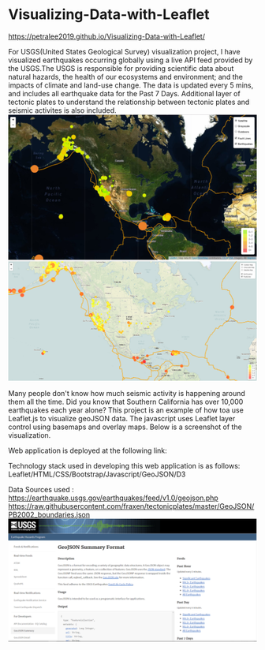 
# Visualizing-Data-with-Leaflet
https://petralee2019.github.io/Visualizing-Data-with-Leaflet/

For USGS(United States Geological Survey) visualization project, I have visualized earthquakes occurring globally using a live API feed provided by the USGS.The USGS is responsible for providing scientific data about natural hazards, the health of our ecosystems and environment; and the impacts of climate and land-use change. The data is updated every 5 mins, and includes all earthquake data for the Past 7 Days. Additional layer of tectonic plates to understand the relationship between tectonic plates and seismic activites is also included. 
![alt tag](https://github.com/PetraLee2019/Visualizing-Data-with-Leaflet/blob/master/Images/Satellite.png?raw=true)
![alt tag](https://github.com/PetraLee2019/Visualizing-Data-with-Leaflet/blob/master/Images/Map.png?raw=true)

Many people don't know how much seismic activity is happening around them all the time. Did you know that Southern California has over 10,000 earthquakes each year alone? This project is an example of how toa use Leaflet.js to visualize geoJSON data. The javascript uses Leaflet layer control using basemaps and overlay maps. Below is a screenshot of the visualization. 

Web application is deployed at the following link:
<!-- --------------------------add link-------------------------- -->
<!-- -------------heat map---------------- -->

Technology stack used in developing this web application is as follows:
Leaflet/HTML/CSS/Bootstrap/Javascript/GeoJSON/D3

Data Sources used :
https://earthquake.usgs.gov/earthquakes/feed/v1.0/geojson.php
https://raw.githubusercontent.com/fraxen/tectonicplates/master/GeoJSON/PB2002_boundaries.json
![alt tag](https://github.com/PetraLee2019/Visualizing-Data-with-Leaflet/blob/master/Images/Data.png?raw=true)
